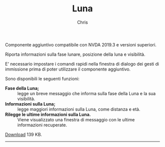 ﻿---
layout: post
title: Luna
author: Chris
---


Componente aggiuntivo compatibile con NVDA 2019.3 e versioni superiori.

Riporta informazioni sulla fase lunare, posizione della luna e visibilità.

E' necessario  impostare i comandi rapidi  nella finestra di dialogo dei gesti di immissione  prima di poter utilizzare il componente aggiuntivo.

Sono disponibili le seguenti funzioni:

<dl>
<dt><strong>Fase della Luna;</strong></dt>
<dd>legge un breve messaggio che informa sulla fase della Luna e la sua visibilità.</dd>
<dt><strong>Informazioni sulla Luna;</strong></dt>
<dd>legge maggiori informazioni sulla Luna, come distanza  e età.</dd>
<dt><strong>Rilegge le ultime informazioni sulla Luna.</strong></dt>
<dd>Viene visualizzato una finestra di messaggio   con le ultime informazioni recuperate.</dd></dl>

[Download](https://github.com/Christianlm/Luna/releases/download/v0.3.20200818/luna-0.3.20200818-dev.nvda-addon) 139 KB.

---
 